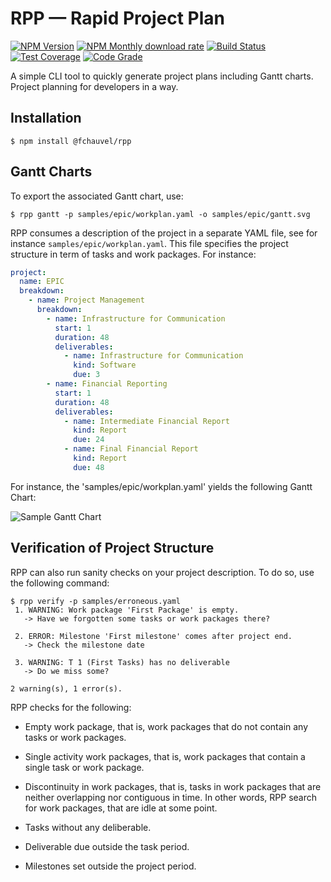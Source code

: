 # RPP — Rapid Project Plan

[![NPM Version](https://img.shields.io/npm/v/@fchauvel/rpp)](https://www.npmjs.com/package/@fchauvel/rpp)
[![NPM Monthly download rate](https://img.shields.io/npm/dm/@fchauvel/rpp)](https://www.npmjs.com/package/@fchauvel/rpp)
[![Build Status](https://travis-ci.org/fchauvel/rpp.svg?branch=master)](https://travis-ci.org/fchauvel/rpp)
[![Test Coverage](https://img.shields.io/codecov/c/github/fchauvel/rpp)](https://codecov.io/gh/fchauvel/rpp/)
[![Code Grade](https://img.shields.io/codacy/grade/bd70b010385c4f18a31d24dd44de4580.svg)](https://app.codacy.com/manual/fchauvel/rpp/dashboard)

A simple CLI tool to quickly generate project plans including Gantt
charts. Project planning for developers in a way.

## Installation

```console
$ npm install @fchauvel/rpp
```

## Gantt Charts

To export the associated Gantt chart, use:

```console
$ rpp gantt -p samples/epic/workplan.yaml -o samples/epic/gantt.svg

```

RPP consumes a description of the project in a separate YAML file, see
for instance `samples/epic/workplan.yaml`. This file specifies the project
structure in term of tasks and work packages. For instance:

```yaml
project:
  name: EPIC
  breakdown:
    - name: Project Management
      breakdown:
        - name: Infrastructure for Communication
          start: 1
          duration: 48
          deliverables:
            - name: Infrastructure for Communication
              kind: Software
              due: 3
        - name: Financial Reporting
          start: 1
          duration: 48
          deliverables:
            - name: Intermediate Financial Report
              kind: Report
              due: 24
            - name: Final Financial Report
              kind: Report
              due: 48
```

For instance, the 'samples/epic/workplan.yaml' yields the following Gantt
Chart:

![Sample Gantt Chart](https://raw.github.com/fchauvel/rpp/master/samples/epic/gantt.svg?sanitize=true)

## Verification of Project Structure

RPP can also run sanity checks on your project description. To do so,
use the following command:

```console
$ rpp verify -p samples/erroneous.yaml
 1. WARNING: Work package 'First Package' is empty.
   -> Have we forgotten some tasks or work packages there?

 2. ERROR: Milestone 'First milestone' comes after project end.
   -> Check the milestone date

 3. WARNING: T 1 (First Tasks) has no deliverable
   -> Do we miss some?

2 warning(s), 1 error(s).
```

RPP checks for the following:

-   Empty work package, that is, work packages that do not contain any
    tasks or work packages.

-   Single activity work packages, that is, work packages that contain a
    single task or work package.

-   Discontinuity in work packages, that is, tasks in work packages that
    are neither overlapping nor contiguous in time. In other words, RPP
    search for work packages, that are idle at some point.

-   Tasks without any deliberable.

-   Deliverable due outside the task period.

-   Milestones set outside the project period.

